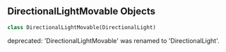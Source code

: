 ## DirectionalLightMovable Objects

```python
class DirectionalLightMovable(DirectionalLight)
```

deprecated: 'DirectionalLightMovable' was renamed to 'DirectionalLight'.

<a id="unreal.DirectionalLightStatic"></a>